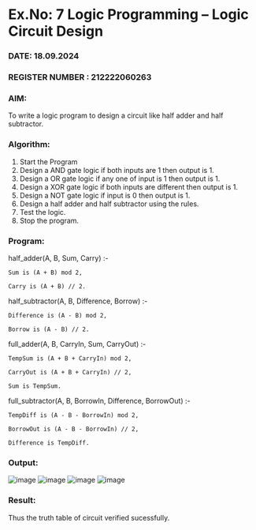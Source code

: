 # Ex.No: 7  Logic Programming –  Logic Circuit Design
### DATE: 18.09.2024                                                                           
### REGISTER NUMBER : 212222060263
### AIM: 
To write a logic program to design a circuit like half adder and half subtractor.
###  Algorithm:
1. Start the Program
2. Design a AND gate logic if both inputs are 1 then output is 1.
3. Design a OR gate logic if any one of input is 1 then output is 1.
4. Design a XOR gate logic if both inputs are different then output is 1.
5. Design a NOT gate logic if input is 0 then output is 1.
6. Design a half adder and half subtractor using the rules.
7. Test the logic.
8. Stop the program.

### Program:
half_adder(A, B, Sum, Carry) :-

    Sum is (A + B) mod 2,
    
    Carry is (A + B) // 2.
    

half_subtractor(A, B, Difference, Borrow) :-

    Difference is (A - B) mod 2,
    
    Borrow is (A - B) // 2.
    

full_adder(A, B, CarryIn, Sum, CarryOut) :-

    TempSum is (A + B + CarryIn) mod 2,
    
    CarryOut is (A + B + CarryIn) // 2,
    
    Sum is TempSum.
    

full_subtractor(A, B, BorrowIn, Difference, BorrowOut) :-

    TempDiff is (A - B - BorrowIn) mod 2,
    
    BorrowOut is (A - B - BorrowIn) // 2,
    
    Difference is TempDiff.












### Output:
![image](https://github.com/user-attachments/assets/63f7f4af-8b20-401d-a7c5-efce6252934c)
![image](https://github.com/user-attachments/assets/49ae8449-6e17-4d91-921c-52d36827ad96)
![image](https://github.com/user-attachments/assets/68dc0839-a2c0-4438-b4e0-8604bade4b01)
![image](https://github.com/user-attachments/assets/c1977850-2a4a-402c-acc5-8a6a9e01a37b)






### Result:
Thus the truth table of circuit verified sucessfully.
